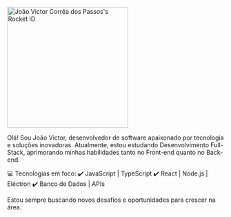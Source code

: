 <a href="https://app.rocketseat.com.br/me/joao-victor-06399"><img src="https://app.rocketseat.com.br/api/rocketid/share?slug=joao-victor-06399&type=card" width="280" alt="João Victor Corrêa dos Passos's Rocket ID"/></a>


Olá! Sou João Victor, desenvolvedor de software apaixonado por tecnologia e soluções inovadoras. Atualmente, estou estudando Desenvolvimento Full-Stack, aprimorando minhas habilidades tanto no Front-end quanto no Back-end.

💻 Tecnologias em foco:
✔️ JavaScript | TypeScript
✔️ React | Node.js | Eléctron
✔️ Banco de Dados | APIs

Estou sempre buscando novos desafios e oportunidades para crescer na área.
